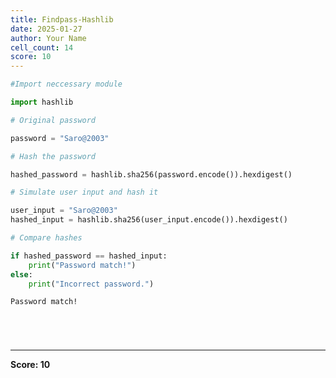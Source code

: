 ```yaml
---
title: Findpass-Hashlib
date: 2025-01-27
author: Your Name
cell_count: 14
score: 10
---
```


```python
#Import neccessary module
```


```python
import hashlib
```


```python
# Original password
```


```python
password = "Saro@2003"
```


```python
# Hash the password
```


```python
hashed_password = hashlib.sha256(password.encode()).hexdigest()
```


```python
# Simulate user input and hash it
```


```python
user_input = "Saro@2003"
hashed_input = hashlib.sha256(user_input.encode()).hexdigest()
```


```python
# Compare hashes
```


```python
if hashed_password == hashed_input:
    print("Password match!")
else:
    print("Incorrect password.")
```

    Password match!



```python

```


```python

```


```python

```


```python

```


---
**Score: 10**

